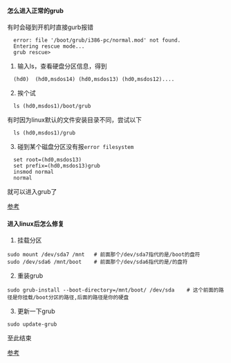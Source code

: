 #### 怎么进入正常的grub

有时会碰到开机时直接gurb报错

```
  error: file '/boot/grub/i386-pc/normal.mod' not found.
  Entering rescue mode...
  grub rescue>
```

1. 输入ls，查看硬盘分区信息，得到
```
  (hd0)  (hd0,msdos14) (hd0,msdos13) (hd0,msdos12)....
```

2. 挨个试
```
  ls (hd0,msdos1)/boot/grub
```
有时因为linux默认的文件安装目录不同，尝试以下
```
  ls (hd0,msdos1)/grub
```

3. 碰到某个磁盘分区没有报`error filesystem`
```
  set root=(hd0,msdos13)
  set prefix=(hd0,msdos13)grub
  insmod normal
  normal
```
就可以进入grub了

[参考](http://jingyan.baidu.com/article/c85b7a640cd7d6003bac95f8.html "")

#### 进入linux后怎么修复
1. 挂载分区
```
sudo mount /dev/sda7 /mnt   # 前面那个/dev/sda7指代的是/boot的盘符
sudo /dev/sda6 /mnt/boot    # 前面那个/dev/sda6指代的是/的盘符
```

2. 重装grub
```
sudo grub-install --boot-directory=/mnt/boot/ /dev/sda    # 这个前面的路径是你挂载/boot分区的路径,后面的路径是你的硬盘
```

3. 更新一下grub
```
sudo update-grub
```

至此结束

[参考](http://blog.sina.com.cn/s/blog_5d5b98ff0101fkwx.html)
